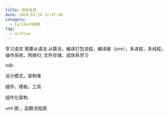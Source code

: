 ```yaml
---
title: 技术反思
date: 2024-03-24 11:47:50
category:
  - Caliburn随笔
tag:
  - archive
---
```

学习语言
需要从语法
从算法，编译打包流程，编译器（jvm），多进程，多线程，操作系统，网络IO, 文件存储，成体系学习

ndk

设计模式，架构等

插件，模板，工具

组件化架构

uml 图 ，函数流程图
